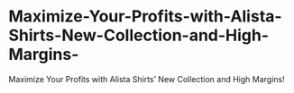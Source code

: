 # Maximize-Your-Profits-with-Alista-Shirts-New-Collection-and-High-Margins-
Maximize Your Profits with Alista Shirts’ New Collection and High Margins!
